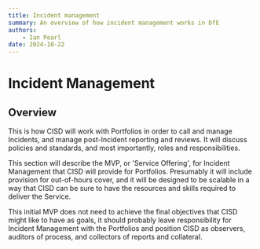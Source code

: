 ```yaml
---
title: Incident management
summary: An overview of how incident management works in DfE
authors:
    - Ian Pearl
date: 2024-10-22
---
```

# Incident Management

## Overview

This is how CISD will work with Portfolios in order to call and manage Incidents, and manage post-Incident reporting and reviews. It will discuss policies and standards, and most importantly, roles and responsibilities.

This section will describe the MVP, or 'Service Offering', for Incident Management that CISD will provide for Portfolios. Presumably it will include provision for out-of-hours cover, and it will be designed to be scalable in a way that CISD can be sure to have the resources and skills required to deliver the Service.

This initial MVP does not need to achieve the final objectives that CISD might like to have as goals, it should probably leave responsibility for Incident Management with the Portfolios and position CISD as observers, auditors of process, and collectors of reports and collateral.
